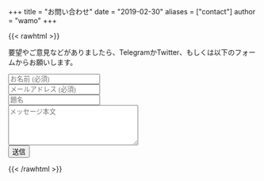 +++
title = "お問い合わせ"
date = "2019-02-30"
aliases = ["contact"]
author = "wamo"
+++

{{< rawhtml >}}
<div class="content"><p>要望やご意見などがありましたら、TelegramかTwitter、もしくは以下のフォームからお願いします。</p>
<form name='contact' method='post' action="https://formspree.io/xpzyegzq">
    <div class="cp_iptxt">
        <input type="text" placeholder="お名前 (必須)" name="name" required>
    </div>
    <div class="cp_iptxt">
        <input type="text" placeholder="メールアドレス (必須)" name="mail" required>
    </div>
    <div class="cp_iptxt">
        <input type="text" placeholder="題名" name="title" required>
    </div>
    <div class="cp_iptxt">
        <textarea rows="5" cols="30" placeholder="メッセージ本文" name="message" required></textarea>
    </div>
    <input type="submit" value="送信" class="bg-transparent hover:bg-gray-800 text-black font-semibold hover:text-white py-2 px-4 border border-gray-800 hover:border-transparent rounded w-full">
</form></div>
{{< /rawhtml >}}
